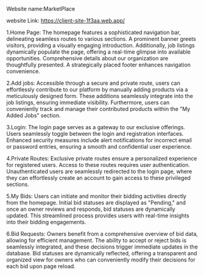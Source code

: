 Website name:MarketPlace


website Link: https://client-site-1f3aa.web.app/


1.Home Page:
The homepage features a sophisticated navigation bar, delineating seamless routes to various sections. A prominent banner greets visitors, providing a visually engaging introduction. Additionally, job listings dynamically populate the page, offering a real-time glimpse into available opportunities. Comprehensive details about our organization are thoughtfully presented. A strategically placed footer enhances navigation convenience.

2.Add jobs:
Accessible through a secure and private route, users can effortlessly contribute to our platform by manually adding products via a meticulously designed form. These additions seamlessly integrate into the job listings, ensuring immediate visibility. Furthermore, users can conveniently track and manage their contributed products within the "My Added Jobs" section.

3.Login:
The login page serves as a gateway to our exclusive offerings. Users seamlessly toggle between the login and registration interfaces. Enhanced security measures include alert notifications for incorrect email or password entries, ensuring a smooth and confidential user experience.

4.Private Routes:
Exclusive private routes ensure a personalized experience for registered users. Access to these routes requires user authentication. Unauthenticated users are seamlessly redirected to the login page, where they can effortlessly create an account to gain access to these privileged sections.

5.My Bids:
Users can initiate and monitor their bidding activities directly from the homepage. Initial bid statuses are displayed as "Pending," and once an owner reviews and responds, bid statuses are dynamically updated. This streamlined process provides users with real-time insights into their bidding engagements.

6.Bid Requests:
Owners benefit from a comprehensive overview of bid data, allowing for efficient management. The ability to accept or reject bids is seamlessly integrated, and these decisions trigger immediate updates in the database. Bid statuses are dynamically reflected, offering a transparent and organized view for owners who can conveniently modify their decisions for each bid upon page reload.





 





